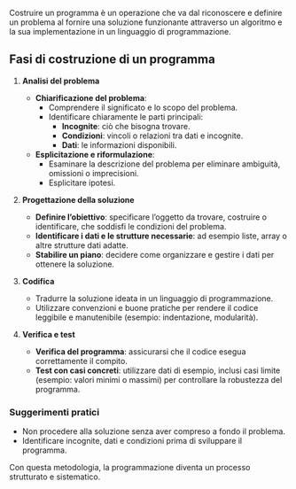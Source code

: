 Costruire un programma è un operazione che va dal riconoscere e definire un problema al fornire una soluzione funzionante attraverso un algoritmo e la sua implementazione in un linguaggio di programmazione. 
## Fasi di costruzione di un programma
1. **Analisi del problema**
    - **Chiarificazione del problema**:
        - Comprendere il significato e lo scopo del problema.
        - Identificare chiaramente le parti principali:
            - **Incognite**: ciò che bisogna trovare.
            - **Condizioni**: vincoli o relazioni tra dati e incognite.
            - **Dati**: le informazioni disponibili.
    - **Esplicitazione e riformulazione**:
        - Esaminare la descrizione del problema per eliminare ambiguità, omissioni o imprecisioni.
        - Esplicitare ipotesi.

2. **Progettazione della soluzione**
    - **Definire l’obiettivo**: specificare l’oggetto da trovare, costruire o identificare, che soddisfi le condizioni del problema.
    - **Identificare i dati e le strutture necessarie**: ad esempio liste, array o altre strutture dati adatte.
    - **Stabilire un piano**: decidere come organizzare e gestire i dati per ottenere la soluzione.

3. **Codifica**
    - Tradurre la soluzione ideata in un linguaggio di programmazione.
    - Utilizzare convenzioni e buone pratiche per rendere il codice leggibile e manutenibile (esempio: indentazione, modularità).

4. **Verifica e test**
    - **Verifica del programma**: assicurarsi che il codice esegua correttamente il compito.
    - **Test con casi concreti**: utilizzare dati di esempio, inclusi casi limite (esempio: valori minimi o massimi) per controllare la robustezza del programma.
### Suggerimenti pratici
- Non procedere alla soluzione senza aver compreso a fondo il problema.
- Identificare incognite, dati e condizioni prima di sviluppare il programma.

Con questa metodologia, la programmazione diventa un processo strutturato e sistematico.